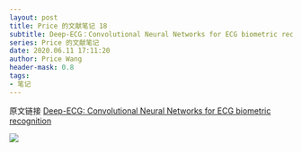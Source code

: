```yaml
---
layout: post
title: Price 的文献笔记 18
subtitle: Deep-ECG：Convolutional Neural Networks for ECG biometric recognition
series: Price 的文献笔记
date: 2020.06.11 17:11:20
author: Price Wang
header-mask: 0.8
tags:
- 笔记
---
```


原文链接 [Deep-ECG: Convolutional Neural Networks for ECG biometric recognition](https://www.sciencedirect.com/science/article/abs/pii/S0167865518301077?via%3Dihub)

<img class="post_img" src="{{ site.baseurl }}/img/post/{{ page.series }}/{{ page.title }}.png">
